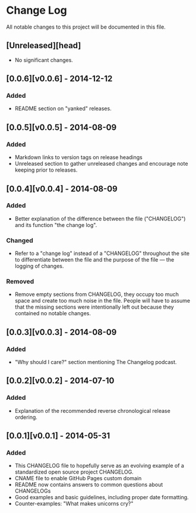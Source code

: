# Change Log
All notable changes to this project will be documented in this file.

## [Unreleased][head]
- No significant changes.

## [0.0.6][v0.0.6] - 2014-12-12
### Added
- README section on "yanked" releases.

## [0.0.5][v0.0.5] - 2014-08-09
### Added
- Markdown links to version tags on release headings
- Unreleased section to gather unreleased changes and encourage note
keeping prior to releases.

## [0.0.4][v0.0.4] - 2014-08-09
### Added
- Better explanation of the difference between the file ("CHANGELOG")
and its function "the change log".

### Changed
- Refer to a "change log" instead of a "CHANGELOG" throughout the site
to differentiate between the file and the purpose of the file — the
logging of changes.

### Removed
- Remove empty sections from CHANGELOG, they occupy too much space and
create too much noise in the file. People will have to assume that the
missing sections were intentionally left out because they contained no
notable changes.

## [0.0.3][v0.0.3] - 2014-08-09
### Added
- "Why should I care?" section mentioning The Changelog podcast.

## [0.0.2][v0.0.2] - 2014-07-10
### Added
- Explanation of the recommended reverse chronological release ordering.

## [0.0.1][v0.0.1] - 2014-05-31
### Added
- This CHANGELOG file to hopefully serve as an evolving example of a standardized open source project CHANGELOG.
- CNAME file to enable GitHub Pages custom domain
- README now contains answers to common questions about CHANGELOGs
- Good examples and basic guidelines, including proper date formatting.
- Counter-examples: "What makes unicorns cry?"
